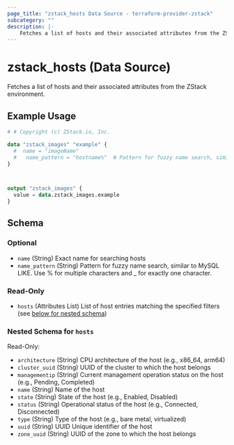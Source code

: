 ```yaml
---
page_title: "zstack_hosts Data Source - terraform-provider-zstack"
subcategory: ""
description: |-
    Fetches a list of hosts and their associated attributes from the ZStack environment.
---
```


# zstack_hosts (Data Source)

Fetches a list of hosts and their associated attributes from the ZStack environment.

## Example Usage

```terraform
# # Copyright (c) ZStack.io, Inc.

data "zstack_images" "example" {
  #  name = "imageName"
  #   name_pattern = "hostname%"  # Pattern for fuzzy name search, similar to MySQL LIKE. Use % for multiple characters and _ for exactly one character.
}



output "zstack_images" {
  value = data.zstack_images.example
}
```

<!-- schema generated by tfplugindocs -->
## Schema

### Optional

- `name` (String) Exact name for searching hosts
- `name_pattern` (String) Pattern for fuzzy name search, similar to MySQL LIKE. Use % for multiple characters and _ for exactly one character.

### Read-Only

- `hosts` (Attributes List) List of host entries matching the specified filters (see [below for nested schema](#nestedatt--hosts))

<a id="nestedatt--hosts"></a>
### Nested Schema for `hosts`

Read-Only:

- `architecture` (String) CPU architecture of the host (e.g., x86_64, arm64)
- `cluster_uuid` (String) UUID of the cluster to which the host belongs
- `managementip` (String) Current management operation status on the host (e.g., Pending, Completed)
- `name` (String) Name of the host
- `state` (String) State of the host (e.g., Enabled, Disabled)
- `status` (String) Operational status of the host (e.g., Connected, Disconnected)
- `type` (String) Type of the host (e.g., bare metal, virtualized)
- `uuid` (String) UUID Unique identifier of the host
- `zone_uuid` (String) UUID of the zone to which the host belongs



